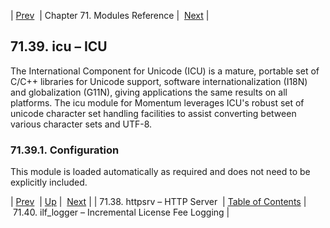 | [Prev](modules.httpsrv)  | Chapter 71. Modules Reference |  [Next](modules.ilf_logger) |

## 71.39. icu – ICU

<a class="indexterm" name="idp21931840"></a>

The International Component for Unicode (ICU) is a mature, portable set of C/C++ libraries for Unicode support, software internationalization (I18N) and globalization (G11N), giving applications the same results on all platforms. The icu module for Momentum leverages ICU's robust set of unicode character set handling facilities to assist converting between various character sets and UTF-8.

### 71.39.1. Configuration

This module is loaded automatically as required and does not need to be explicitly included.

| [Prev](modules.httpsrv)  | [Up](modules) |  [Next](modules.ilf_logger) |
| 71.38. httpsrv – HTTP Server  | [Table of Contents](index) |  71.40. ilf_logger – Incremental License Fee Logging |

